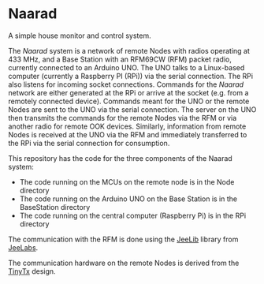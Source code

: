 # Naarad
A simple house monitor and control system. 

The *Naarad* system is a network of remote Nodes with radios operating
at 433 MHz, and a Base Station with an RFM69CW (RFM) packet radio,
currently connected to an Arduino UNO.  The UNO talks to a Linux-based
computer (currently a Raspberry PI (RPi)) via the serial connection.
The RPi also listens for incoming socket connections.  Commands for
the *Naarad* network are either generated at the RPi or arrive at the
socket (e.g. from a remotely connected device).  Commands meant for
the UNO or the remote Nodes are sent to the UNO via the serial
connection.  The server on the UNO then transmits the commands for the
remote Nodes via the RFM or via another radio for remote OOK devices.
Similarly, information from remote Nodes is received at the UNO via
the RFM and immediately transferred to the RPi via the serial
connection for consumption.

This repository has the code for the three components of the Naarad system: 
  * The code running on the MCUs on the remote node is in the Node directory
  * The code running on the Arduino UNO on the Base Station is in the BaseStation directory
  * The code running on the central computer (Raspberry Pi) is in the RPi directory

The communication with the RFM is done using the
[JeeLib](https://github.com/jcw/jeelib) library from
[JeeLabs](https://jeelabs.org).

The communication hardware on the remote Nodes is derived from the
[TinyTx](https://nathan.chantrell.net/tinytx-wireless-sensor) design.

